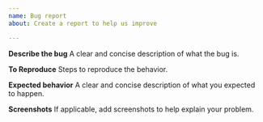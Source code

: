 ```yaml
---
name: Bug report
about: Create a report to help us improve

---
```


**Describe the bug**
A clear and concise description of what the bug is.

**To Reproduce**
Steps to reproduce the behavior. 

**Expected behavior**
A clear and concise description of what you expected to happen.

**Screenshots**
If applicable, add screenshots to help explain your problem.
